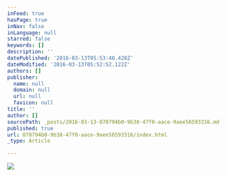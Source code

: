 ```yaml
---
inFeed: true
hasPage: true
inNav: false
inLanguage: null
starred: false
keywords: []
description: ''
datePublished: '2016-03-13T05:53:40.428Z'
dateModified: '2016-03-13T05:52:52.122Z'
authors: []
publisher:
  name: null
  domain: null
  url: null
  favicon: null
title: ''
author: []
sourcePath: _posts/2016-03-13-078794b0-9b38-47f0-aace-9aee56593316.md
published: true
url: 078794b0-9b38-47f0-aace-9aee56593316/index.html
_type: Article

---
```

![](https://the-grid-user-content.s3-us-west-2.amazonaws.com/440792ca-c4ec-4a4c-a63a-58353917fc47.jpg)
